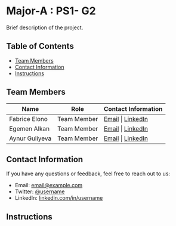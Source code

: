
# Major-A : PS1- G2

Brief description of the project.

## Table of Contents

- [Team Members](#team-members)
- [Contact Information](#contact-information)
- [Instructions](#instructions)

## Team Members

| Name             | Role              | Contact Information                       |
| ---------------- | ----------------- | ----------------------------------------- |
| Fabrice Elono     | Team Member       | [Email](mailto:email@example.com) \| [LinkedIn](https://www.linkedin.com/in/username/) |
| Egemen Alkan       | Team Member       | [Email](mailto:email@example.com) \| [LinkedIn](https://www.linkedin.com/in/username/) |
| Aynur Guliyeva      | Team Member       | [Email](mailto:email@example.com) \| [LinkedIn](https://www.linkedin.com/in/username/) |

## Contact Information

If you have any questions or feedback, feel free to reach out to us:

- Email: [email@example.com](mailto:email@example.com)
- Twitter: [@username](https://twitter.com/username)
- LinkedIn: [linkedin.com/in/username](https://www.linkedin.com/in/username/)

## Instructions

